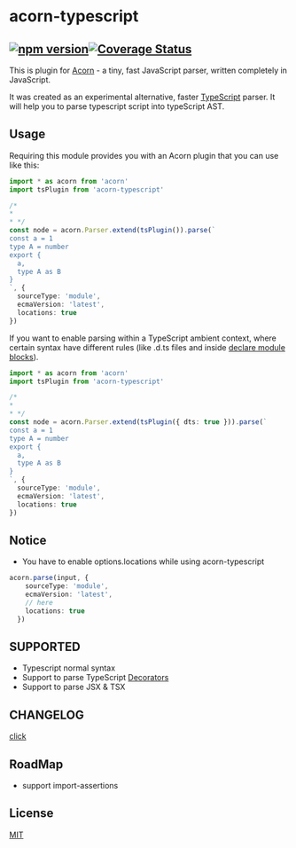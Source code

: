 # acorn-typescript
[![npm version](https://img.shields.io/npm/v/acorn-typescript.svg?style=flat)](https://www.npmjs.com/package/acorn-typescript)[![Coverage Status](https://codecov.io/gh/TyrealHu/acorn-typescript/branch/master/graph/badge.svg)](https://codecov.io/gh/TyrealHu/acorn-typescript)
---

This is plugin for [Acorn](http://marijnhaverbeke.nl/acorn/) - a tiny, fast JavaScript parser, written completely in JavaScript.

It was created as an experimental alternative, faster [TypeScript](https://www.typescriptlang.org/) parser. It will help you to parse
typescript script into typeScript AST.

## Usage

Requiring this module provides you with an Acorn plugin that you can use like this:

```typescript
import * as acorn from 'acorn'
import tsPlugin from 'acorn-typescript'

/*
*
* */
const node = acorn.Parser.extend(tsPlugin()).parse(`
const a = 1
type A = number
export {
  a,
  type A as B
}
`, {
  sourceType: 'module',
  ecmaVersion: 'latest',
  locations: true
})
```

If you want to enable parsing within a TypeScript ambient context, where certain syntax have different rules (like .d.ts files and inside [declare module blocks](https://www.typescriptlang.org/docs/handbook/declaration-files/introduction.html)).
```typescript
import * as acorn from 'acorn'
import tsPlugin from 'acorn-typescript'

/*
*
* */
const node = acorn.Parser.extend(tsPlugin({ dts: true })).parse(`
const a = 1
type A = number
export {
  a,
  type A as B
}
`, {
  sourceType: 'module',
  ecmaVersion: 'latest',
  locations: true
})
```

## Notice
- You have to enable options.locations while using acorn-typescript
```ts
acorn.parse(input, {
    sourceType: 'module',
    ecmaVersion: 'latest',
    // here
    locations: true
  })
```

## SUPPORTED
- Typescript normal syntax
- Support to parse TypeScript [Decorators](https://www.typescriptlang.org/docs/handbook/decorators.html)
- Support to parse JSX & TSX

## CHANGELOG

[click](./CHANGELOG.md)

## RoadMap
- support import-assertions

## License
[MIT](https://couto.mit-license.org/)

